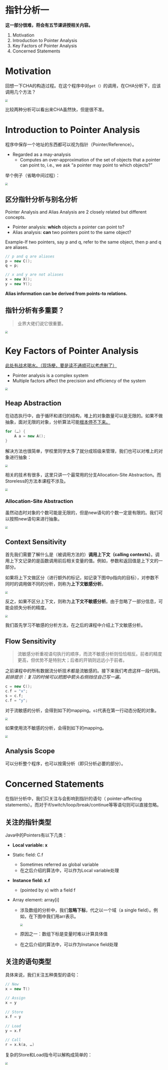 # 指针分析一

**这一部分很难，将会有五节课讲授相关内容。**

1. Motivation
2. Introduction to Pointer Analysis
3. Key Factors of Pointer Analysis
4. Concerned Statements

# Motivation

回想一下CHA的构造过程。在这个程序中对`get（）`的调用，在CHA分析下，应该调用几个方法？

<img src="04-02-pointer-analysis-spa.assets/image-20201105183618529.png" style="zoom:50%;" />

比较两种分析可以看出来CHA虽然快，但是很不准。

# Introduction to Pointer Analysis

程序中保存一个地址的东西都可以视为指针（Pointer/Reference）。

-   Regarded as a may-analysis
    -   Computes an over-approximation of the set of objects that a pointer can point to, i.e., we ask “a pointer may point to which objects?”

举个例子（省略中间过程）：

<img src="04-02-pointer-analysis-spa.assets/image-20201105184327763.png" style="zoom:50%;" />

## 区分指针分析与别名分析

Pointer Analysis and Alias Analysis are 2 closely related but different concepts.

-   Pointer analysis: **which** objects a pointer can point to?
-   Alias analysis: **can** two pointers point to the same object?

Example-If two pointers, say p and q, refer to the same object, then p and q are aliases.

```cpp
// p and q are aliases
p = new C();
q = p;

// x and y are not aliases
x = new X();
y = new Y();
```

**Alias information can be derived from points-to relations.** 

## 指针分析有多重要？

>   业界大佬们说它很重要。

<img src="04-02-pointer-analysis-spa.assets/image-20201105184919660.png" style="zoom:50%;" />

# Key Factors of Pointer Analysis

<u>此处有战术喝水。（现场梗，要是读不通顺可以考虑删了）</u>

-   Pointer analysis is a complex system
-   Multiple factors affect the precision and efficiency of the system

<img src="04-02-pointer-analysis-spa.assets/image-20201105185230667.png" style="zoom:50%;" />

## Heap Abstraction

在动态执行中，由于循环和递归的结构，堆上的对象数量可以是无限的。如果不做抽象，面对无限的对象，分析算法可能<u>根本停不下来。</u>

```cpp
for (…) {
	A a = new A();
}
```

解决方法也很简单，学校里同学太多了就分成班级来管理，我们也可以对堆上的对象进行抽象：

<img src="04-02-pointer-analysis-spa.assets/image-20201105185431196.png" style="zoom:50%;" />

相关的技术有很多，这里只讲一个最常用的分支Allocation-Site Abstraction。而Storeless的方法本课程不涉及。

<img src="04-02-pointer-analysis-spa.assets/image-20201105185630758.png" style="zoom:50%;" />

### Allocation-Site Abstraction

虽然动态时对象的个数可能是无限的，但是new语句的个数一定是有限的。我们可以按照new语句来进行抽象。

<img src="04-02-pointer-analysis-spa.assets/image-20201105185806532.png" style="zoom:50%;" />

## Context Sensitivity

首先我们需要了解什么是（被调用方法的）**调用上下文（calling contexts）**。调用上下文记录的是函数调用前后相关变量的值。例如，参数和返回值是上下文的一部分。

如果将上下文做区分（进行额外的标记，如记录下图中p指向的目标），对参数不同时的调用做不同的分析，则称为**上下文敏感分析**。

<img src="04-02-pointer-analysis-spa.assets/image-20201105190333596.png" style="zoom:50%;" />

反之，如果不区分上下文，则称为**上下文不敏感分析**。由于忽略了一部分信息，可能会损失分析的精度。

<img src="04-02-pointer-analysis-spa.assets/image-20201105190439805.png" style="zoom:50%;" />

我们首先学习不敏感的分析方法，在之后的课程中介绍上下文敏感分析。

## Flow Sensitivity

>   ​	流敏感分析重视语句执行的顺序，而流不敏感分析则恰恰相反。前者的精度更高，但优势不是特别大；后者的开销则远远小于前者。

之前课程中的所有数据流分析技术都是流敏感的。接下来我们考虑这样一段代码。*前排提示：复习的时候可以把图中箭头右侧挡住自己写一遍。*

```cpp
c = new C();
c.f = "x";
s = c.f;
c.f = "y";
```

对于流敏感的分析，会得到如下的mapping。`o1`代表在第一行动态分配的对象。

<img src="04-02-pointer-analysis-spa.assets/image-20201105191248594.png" style="zoom:50%;" />

如果使用流不敏感的分析，会得到如下的mapping。

<img src="04-02-pointer-analysis-spa.assets/image-20201105191705757.png" style="zoom:50%;" />

## Analysis Scope

可以分析整个程序，也可以按需分析（即只分析必要的部分）。

# Concerned Statements

在指针分析中，我们只关注与会影响到指针的语句（ pointer-affecting statements）。而对于if/switch/loop/break/continue等等语句则可以直接忽略。

## 关注的指针类型

Java中的Pointers有以下几类：

-   **Local variable: x**

-   Static field: C.f

    -   Sometimes referred as global variable
    -   在之后介绍的算法中，可以作为Local variable处理

-   **Instance field: x.f**

    -   (pointed by x) with a field f

-   Array element: array[i]

    -   涉及数组的分析中，我们**忽略下标**，代之以一个域（a single field）。例如，在下图中我们用arr表示。

        <img src="04-02-pointer-analysis-spa.assets/image-20201105194030384.png" style="zoom:50%;" />

    -   原因之一：数组下标是变量时难以计算具体值
    
    -   在之后介绍的算法中，可以作为Instance field处理

## 关注的语句类型

具体来说，我们关注五种类型的语句：

```cpp
// New
x = new T()
    
// Assign
x = y
    
// Store
x.f = y
    
// Load
y = x.f
    
// Call
r = x.k(a, …)
```

复杂的Store和Load指令可以解构成简单的：

<img src="04-02-pointer-analysis-spa.assets/image-20201105194707507.png" style="zoom:50%;" />

